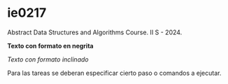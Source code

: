 # ie0217
Abstract Data Structures and Algorithms Course. II S - 2024.

**Texto con formato en negrita**

_Texto con formato inclinado_

Para las tareas se deberan especificar cierto paso o comandos a ejecutar.